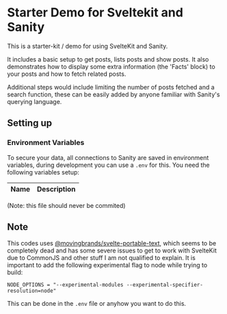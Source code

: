 # Starter Demo for Sveltekit and Sanity

This is a starter-kit / demo for using SvelteKit and Sanity.

It includes a basic setup to get posts, lists posts and show posts.
It also demonstrates how to display some extra information (the 'Facts' block) to your posts and how to fetch related posts.

Additional steps would include limiting the number of posts fetched and a search function, these can be easily added by anyone familiar with Sanity's querying language.

## Setting up

### Environment Variables

To secure your data, all connections to Sanity are saved in environment variables, during development you can use a `.env` for this. You need the following variables setup:

| Name | Description |
| ---- | ----------- |

(Note: this file should never be commited)

## Note

This codes uses [@movingbrands/svelte-portable-text](https://github.com/movingbrands/svelte-portable-text), which seems to be completely dead and has some severe issues to get to work with SvelteKit due to CommonJS and other stuff I am not qualified to explain. It is important to add the following experimental flag to node while trying to build:

```
NODE_OPTIONS = "--experimental-modules --experimental-specifier-resolution=node"
```

This can be done in the `.env` file or anyhow you want to do this.
